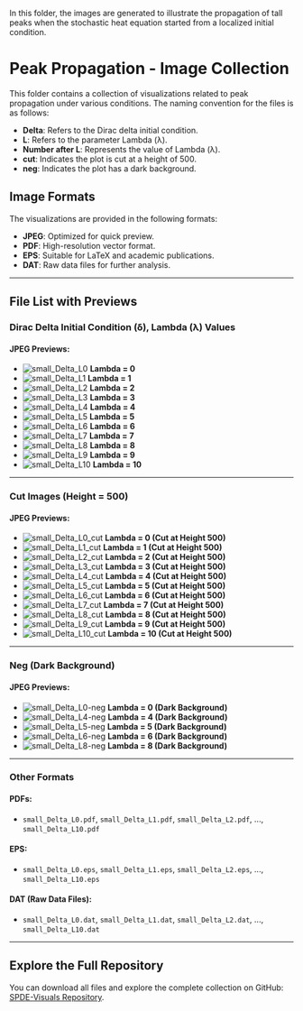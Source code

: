 In this folder, the images are generated to illustrate the propagation of tall peaks when the stochastic heat equation started from a localized initial condition.

# Peak Propagation - Image Collection

This folder contains a collection of visualizations related to peak propagation under various conditions. The naming convention for the files is as follows:

- **Delta**: Refers to the Dirac delta initial condition.
- **L**: Refers to the parameter Lambda (λ).
- **Number after L**: Represents the value of Lambda (λ).
- **cut**: Indicates the plot is cut at a height of 500.
- **neg**: Indicates the plot has a dark background.

## Image Formats
The visualizations are provided in the following formats:
- **JPEG**: Optimized for quick preview.
- **PDF**: High-resolution vector format.
- **EPS**: Suitable for LaTeX and academic publications.
- **DAT**: Raw data files for further analysis.

---

## File List with Previews

### **Dirac Delta Initial Condition (δ), Lambda (λ) Values**

#### JPEG Previews:
- ![small_Delta_L0](./small_Delta_L0.jpeg) **Lambda = 0**
- ![small_Delta_L1](./small_Delta_L1.jpeg) **Lambda = 1**
- ![small_Delta_L2](./small_Delta_L2.jpeg) **Lambda = 2**
- ![small_Delta_L3](./small_Delta_L3.jpeg) **Lambda = 3**
- ![small_Delta_L4](./small_Delta_L4.jpeg) **Lambda = 4**
- ![small_Delta_L5](./small_Delta_L5.jpeg) **Lambda = 5**
- ![small_Delta_L6](./small_Delta_L6.jpeg) **Lambda = 6**
- ![small_Delta_L7](./small_Delta_L7.jpeg) **Lambda = 7**
- ![small_Delta_L8](./small_Delta_L8.jpeg) **Lambda = 8**
- ![small_Delta_L9](./small_Delta_L9.jpeg) **Lambda = 9**
- ![small_Delta_L10](./small_Delta_L10.jpeg) **Lambda = 10**

---

### **Cut Images (Height = 500)**

#### JPEG Previews:
- ![small_Delta_L0_cut](./small_Delta_L0_cut.jpeg) **Lambda = 0 (Cut at Height 500)**
- ![small_Delta_L1_cut](./small_Delta_L1_cut.jpeg) **Lambda = 1 (Cut at Height 500)**
- ![small_Delta_L2_cut](./small_Delta_L2_cut.jpeg) **Lambda = 2 (Cut at Height 500)**
- ![small_Delta_L3_cut](./small_Delta_L3_cut.jpeg) **Lambda = 3 (Cut at Height 500)**
- ![small_Delta_L4_cut](./small_Delta_L4_cut.jpeg) **Lambda = 4 (Cut at Height 500)**
- ![small_Delta_L5_cut](./small_Delta_L5_cut.jpeg) **Lambda = 5 (Cut at Height 500)**
- ![small_Delta_L6_cut](./small_Delta_L6_cut.jpeg) **Lambda = 6 (Cut at Height 500)**
- ![small_Delta_L7_cut](./small_Delta_L7_cut.jpeg) **Lambda = 7 (Cut at Height 500)**
- ![small_Delta_L8_cut](./small_Delta_L8_cut.jpeg) **Lambda = 8 (Cut at Height 500)**
- ![small_Delta_L9_cut](./small_Delta_L9_cut.jpeg) **Lambda = 9 (Cut at Height 500)**
- ![small_Delta_L10_cut](./small_Delta_L10_cut.jpeg) **Lambda = 10 (Cut at Height 500)**

---

### **Neg (Dark Background)**

#### JPEG Previews:
- ![small_Delta_L0-neg](./small_Delta_L0-neg.jpeg) **Lambda = 0 (Dark Background)**
- ![small_Delta_L4-neg](./small_Delta_L4-neg.jpeg) **Lambda = 4 (Dark Background)**
- ![small_Delta_L5-neg](./small_Delta_L5-neg.jpeg) **Lambda = 5 (Dark Background)**
- ![small_Delta_L6-neg](./small_Delta_L6-neg.jpeg) **Lambda = 6 (Dark Background)**
- ![small_Delta_L8-neg](./small_Delta_L8-neg.jpeg) **Lambda = 8 (Dark Background)**

---

### **Other Formats**

#### PDFs:
- `small_Delta_L0.pdf`, `small_Delta_L1.pdf`, `small_Delta_L2.pdf`, ..., `small_Delta_L10.pdf`

#### EPS:
- `small_Delta_L0.eps`, `small_Delta_L1.eps`, `small_Delta_L2.eps`, ..., `small_Delta_L10.eps`

#### DAT (Raw Data Files):
- `small_Delta_L0.dat`, `small_Delta_L1.dat`, `small_Delta_L2.dat`, ..., `small_Delta_L10.dat`

---

## Explore the Full Repository
You can download all files and explore the complete collection on GitHub:
[SPDE-Visuals Repository](https://github.com/SPDEngine/SPDE-Visuals).

